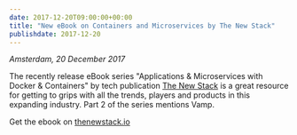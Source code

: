 ```yaml
---
date: 2017-12-20T09:00:00+00:00
title: "New eBook on Containers and Microservices by The New Stack"
publishdate: 2017-12-20
---
```

*Amsterdam, 20 December 2017*

The recently release eBook series "Applications & Microservices with Docker & Containers" by  tech publication
[The New Stack](https://thenewstack.io) is a great resource for getting to grips with all the trends, players and products
in this expanding industry. Part 2 of the series mentions Vamp.

Get the ebook on [thenewstack.io](https://thenewstack.io/ebooks/docker-and-containers/applications-microservices-docker-containers/)

<!--more-->
